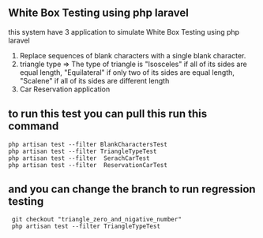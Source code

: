  
## White Box Testing using php laravel 

this system have 3 application to simulate White Box Testing using php laravel

1.	Replace sequences of blank characters with a single blank character. 
2.	triangle type => The type of triangle is "Isosceles" if all of its sides are equal length, "Equilateral" if only two of its sides are equal length, "Scalene" if all of its sides are different length
3.	Car Reservation application 

## to run this test you can pull this run this command 

    php artisan test --filter BlankCharactersTest
    php artisan test --filter TriangleTypeTest   
    php artisan test --filter  SerachCarTest   
    php artisan test --filter  ReservationCarTest
    
## and you can change the branch to run regression testing
    
     git checkout "triangle_zero_and_nigative_number"
     php artisan test --filter TriangleTypeTest
